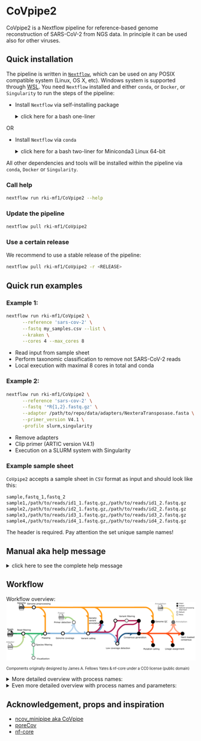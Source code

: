 # CoVpipe2

CoVpipe2 is a Nextflow pipeline for reference-based genome reconstruction of SARS-CoV-2 from NGS data. In principle it can be used also for other viruses.

## Quick installation

The pipeline is written in [`Nextflow`](https://nf-co.re/usage/installation), which can be used on any POSIX compatible system (Linux, OS X, etc). Windows system is supported through [WSL](https://en.wikipedia.org/wiki/Windows_Subsystem_for_Linux). You need `Nextflow` installed and either `conda`, or `Docker`, or `Singularity` to run the steps of the pipeline:

- Install  `Nextflow` via self-installing package
    <details><summary>click here for a bash one-liner </summary>

    ```bash
    wget -qO- https://get.nextflow.io | bash
    # In the case you don’t have wget
    # curl -s https://get.nextflow.io | bash
    ```

    </details>

OR

- Install `Nextflow` via `conda`
    <details><summary>click here for a bash two-liner for Miniconda3 Linux 64-bit</summary>

    ```bash
    wget https://repo.anaconda.com/miniconda/Miniconda3-latest-Linux-x86_64.sh
    bash Miniconda3-latest-Linux-x86_64.sh
    conda create -n nextflow -c bioconda nextflow
    conda active nextflow
    ```

    </details>

All other dependencies and tools will be installed within the pipeline via `conda`, `Docker` or `Singularity`.

### Call help

```bash
nextflow run rki-mf1/CoVpipe2 --help
```

### Update the pipeline

```bash
nextflow pull rki-mf1/CoVpipe2
```

### Use a certain release

We recommend to use a stable release of the pipeline:

```bash
nextflow pull rki-mf1/CoVpipe2 -r <RELEASE>
```

## Quick run examples

### Example 1:
```bash
nextflow run rki-mf1/CoVpipe2 \
      --reference 'sars-cov-2' \
      --fastq my_samples.csv --list \
      --kraken \
      --cores 4 --max_cores 8
```
- Read input from sample sheet
- Perform taxonomic classification to remove not SARS-CoV-2 reads
- Local execution with maximal 8 cores in total and conda

### Example 2:
```bash
nextflow run rki-mf1/CoVpipe2 \
      --reference 'sars-cov-2' \
      --fastq '*R{1,2}.fastq.gz' \
      --adapter /path/to/repo/data/adapters/NexteraTransposase.fasta \
      --primer_version V4.1 \
      -profile slurm,singularity
```

- Remove adapters
- Clip primer (ARTIC version V4.1)
- Execution on a SLURM system with Singularity

### Example sample sheet

`CoVpipe2` accepts a sample sheet in `CSV` format as input and should look like this:

```
sample,fastq_1,fastq_2
sample1,/path/to/reads/id1_1.fastq.gz,/path/to/reads/id1_2.fastq.gz
sample2,/path/to/reads/id2_1.fastq.gz,/path/to/reads/id2_2.fastq.gz
sample3,/path/to/reads/id3_1.fastq.gz,/path/to/reads/id3_2.fastq.gz
sample4,/path/to/reads/id4_1.fastq.gz,/path/to/reads/id4_2.fastq.gz
```

The header is required. Pay attention the set unique sample names!

## Manual aka help message

<details><summary>click here to see the complete help message</summary>

```
Robert Koch Institute, MF1 Bioinformatics

    Workflow: CoVpipe2

    Usage examples:
    nextflow run CoVpipe2.nf --fastq '*R{1,2}.fastq.gz' --reference 'sars-cov-2' --cores 4 --max_cores 8
    or
    nextflow run rki-mf1/CoVpipe2 -r <version> --fastq '*R{1,2}.fastq.gz' --ref_genome ref.fasta --cores 4 --max_cores 8

    Inputs:
    Illumina read data:
    --fastq                  e.g.: 'sample{1,2}.fastq' or '*.fastq.gz' or '*/*.fastq.gz'
    --list                   This flag activates csv input for the above flags [default: false]
                                 style and header of the csv is: sample,fastq_1,fastq_2
    --mode                   Switch between 'paired'- and 'single'-end FASTQ [default: paired]
    --run_id                 Run ID [default: ]

    Reference:
    --reference              Currently supported: 'sars-cov-2' (MN908947.3)
    OR
    --ref_genome             Reference FASTA file.
    --ref_annotation         Reference GFF file.

    Adapter clipping:
     --adapter               Define the path of a FASTA file containing the adapter sequences to be clipped. [default: false]

    Trimming and QC:
    --fastp_additional_parameters      Additional parameters for FeatureCounts [default: --qualified_quality_phred 20 --length_required 50]
    
    Taxonomic read filter:
    --kraken                 Activate taxonomic read filtering to exclude reads not classified with specific taxonomic ID (see --taxid) [default: false]
                                 A pre-processed kraken2 database will be automatically downloaded from 
                                 https://zenodo.org/record/3854856 and stored locally.
    --taxid                  Taxonomic ID used together with the kraken2 database for read filtering [default: 2697049]

    Primer detection: 
    --primer_bedpe           Provide the path to the primer BEDPE file. [default: false]
                                 TAB-delimited text file containing at least 6 fields, see here:
                                 https://bedtools.readthedocs.io/en/latest/content/general-usage.html#bedpe-format
    OR
    --primer_bed             Provide the path to the primer BED file. [default: false]
    OR
    --primer_version         Provide a primer version. Currently supported ARTIC versions: V1, V2, V3, V4, V4.1 [default: false]

    Variant calling:
    --vcount                 Minimum number of reads at a position to be considered for variant calling. [default: 10]
    --cov                    Minimum number of supporting reads which are required to call a variant. [default: 20]
    --frac                   Minimum percentage of supporting reads at the respective position required to call a variant. 
                                 In turn, variants supported by (1 - frac)*100% reads will be explicitly called. [default: 0.1]
    --vois                   Compare called variants to a VCF file with you variants of interest [default: false]

    Variant hard filtering:
    --var_mqm                Minimal mean mapping quality of observed alternate alleles (MQM). The mapping quality (MQ) 
                                 measures how good reads align to the respective reference genome region. Good mapping qualities are 
                                 around MQ 60. GATK recommends hard filtering of variants with MQ less than 40. [default: 40]
    --var_sap                Strand balance probability for the alternate allele (SAP). The SAP is the Phred-scaled 
                                 probability that there is strand bias at the respective site. A value near 0 indicates little or 
                                 no strand bias. Set to -1 to disable the filter. [default: 60]
    --var_qual               Minimal variant call quality. Freebayes produces a general judgement of the 
                                 variant call. [default: 10]

    Consensus generation:
    --cns_min_cov            Minimum number of reads required so that the respective position in the consensus sequence 
                                 is NOT hard masked. [default: 20]
    --cns_gt_adjust          Minimum fraction of reads supporting a variant which leads to an explicit call of this 
                                 variant (genotype adjustment). The value has to be greater than 0.5 but not greater than 1. 
                                 To turn genotype adjustment off, set the value to 0. [default: 0.9]

    Updated for linage assignment and mutation calling:
    --update                   Update pangolin and nextclade [default: false]
                                  Depending on the chosen profile either the conda environment (profiles 'standard', 'conda', 'mamba') 
                                  or the container (profiles 'docker', 'singularity') is updated.
    --pangolin_docker_default  Default container tag for pangolin [default: rkimf1/pangolin:3.1.20--3bb06db]
    --nextclade_docker_default Default container tag for nextclade [default: rkimf1/nextclade:1.10.2--1764691]

    Computing options:
    --cores                  Max cores per process for local use [default: 4]
    --max_cores              Max cores used on the machine for local use [default: 12]
    --memory                 Max memory in GB for local use [default: 12]

    Output options:
    --output                 Name of the result folder [default: results]
    --publish_dir_mode       Mode of output publishing: 'copy', 'symlink' [default: copy]
                                 With 'symlink' results are lost when removing the work directory.

    Caching:
    --databases              Location for auto-download data like databases [default: nextflow-autodownload-databases]
    --conda_cache_dir        Location for storing the conda environments [default: conda]
    --singularity_cache_dir  Location for storing the singularity images [default: singularity]
    
    Execution/Engine profiles:
    The pipeline supports profiles to run via different Executers and Engines e.g.: -profile local,conda
    
    Executer (choose one):
      local
      slurm
    
    Engines (choose one):
      conda
      mamba
      docker
      singularity

    Misc:
      cluster                Loads resource configs more suitable for cluster execution.
                             Has to be combine with an engine and an executor.
    

    Per default: -profile local,conda is executed.
```

</details>

## Workflow

Workflow overview:
![workflow](/data/figures/covpipe2_steps.png)
<sub><sub>Components originally designed by James A. Fellows Yates & nf-core under a CC0 license (public domain)</sub></sub>

<details><summary>More detailed overview with process names:</summary>

![workflow](/data/figures/covpipe2_processes.png)
<sub><sub>Components originally designed by James A. Fellows Yates & nf-core under a CC0 license (public domain)</sub></sub>

</details>

<details><summary>Even more detailed overview with process names and parameters:</summary>

![workflow](/data/figures/covpipe2_processes_params.png)
<sub><sub>Components originally designed by James A. Fellows Yates & nf-core under a CC0 license (public domain)</sub></sub>

</details>

## Acknowledgement, props and inspiration

- [ncov_minipipe aka CoVpipe](https://gitlab.com/RKIBioinformaticsPipelines/ncov_minipipe)
- [poreCov](https://github.com/replikation/poreCov)
- [nf-core](https://nf-co.re/pipelines)